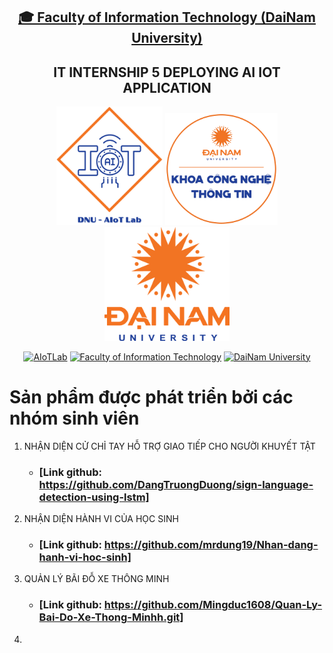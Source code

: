 <h2 align="center">
    <a href="https://dainam.edu.vn/vi/khoa-cong-nghe-thong-tin">
    🎓 Faculty of Information Technology (DaiNam University)
    </a>
</h2>
<h2 align="center">
    IT INTERNSHIP 5 DEPLOYING AI IOT APPLICATION
</h2>
<div align="center">
    <p align="center">
        <img src="docs/logo/aiotlab_logo.png" alt="AIoTLab Logo" width="170"/>
        <img src="docs/logo/fitdnu_logo.png" alt="AIoTLab Logo" width="180"/>
        <img src="docs/logo/dnu_logo.png" alt="DaiNam University Logo" width="200"/>
    </p>

[![AIoTLab](https://img.shields.io/badge/AIoTLab-green?style=for-the-badge)](https://www.facebook.com/DNUAIoTLab)
[![Faculty of Information Technology](https://img.shields.io/badge/Faculty%20of%20Information%20Technology-blue?style=for-the-badge)](https://dainam.edu.vn/vi/khoa-cong-nghe-thong-tin)
[![DaiNam University](https://img.shields.io/badge/DaiNam%20University-orange?style=for-the-badge)](https://dainam.edu.vn)

</div>

# Sản phẩm được phát triển bởi các nhóm sinh viên
 1. NHẬN DIỆN CỬ CHỈ TAY HỖ TRỢ GIAO TIẾP CHO NGƯỜI KHUYẾT TẬT
    - ### [Link github: https://github.com/DangTruongDuong/sign-language-detection-using-lstm]
 2. NHẬN DIỆN HÀNH VI CỦA HỌC SINH
    - ### [Link github: https://github.com/mrdung19/Nhan-dang-hanh-vi-hoc-sinh]
 3. QUẢN LÝ BÃI ĐỖ XE THÔNG MINH
    - ### [Link github: https://github.com/Mingduc1608/Quan-Ly-Bai-Do-Xe-Thong-Minhh.git]
 4. 